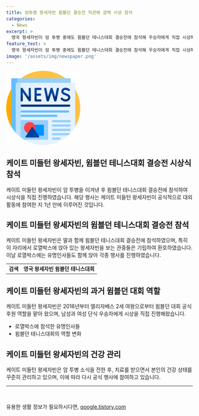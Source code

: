 ```yaml
---
title: 암투병 왕세자빈 윔블던 결승전 직관에 깜짝 시상 참석
categories:
  - News
excerpt: >
  영국 왕세자빈이 암 투병 중에도 윔블던 테니스대회 결승전에 참석해 우승자에게 직접 시상하는 모습을 보였다. 로열박스에 앉은 왕세자빈은 대중의 기립박수를 받고 환하게 웃으며 인사를 했고, 결승전에서 우승한 알카라스에게 우승컵을 전달했다. 2016년부터 올잉글랜드클럽 공식 후원 역할을 맡아온 왕세자빈은 지난달 국왕 생일 행사 이후 암 투병 소식을 전했으며, 최근 본래의 공무로 돌아가 대중 앞에 모습을 드러내었다.
feature_text: >
  영국 왕세자빈이 암 투병 중에도 윔블던 테니스대회 결승전에 참석해 우승자에게 직접 시상하는 모습을 보였다. 로열박스에 앉은 왕세자빈은 대중의 기립박수를 받고 환하게 웃으며 인사를 했고, 결승전에서 우승한 알카라스에게 우승컵을 전달했다. 2016년부터 올잉글랜드클럽 공식 후원 역할을 맡아온 왕세자빈은 지난달 국왕 생일 행사 이후 암 투병 소식을 전했으며, 최근 본래의 공무로 돌아가 대중 앞에 모습을 드러내었다.
image: '/assets/img/newspaper.png'
---
```


<p><img src="/assets/img/newspaper.png" alt="kimp 속보" /></p>

<h2>케이트 미들턴 왕세자빈, 윔블던 테니스대회 결승전 시상식 참석</h2>

<p data-ke-size="size16">케이트 미들턴 왕세자빈이 암 투병을 이겨낸 후 윔블던 테니스대회 결승전에 참석하여 시상식을 직접 진행하였습니다. 해당 행사는 케이트 미들턴 왕세자빈이 공식적으로 대외 활동에 참여한 지 1년 만에 이루어진 것입니다.</p> 

<h2 data-ke-size="size26">케이트 미들턴 왕세자빈의 윔블던 테니스대회 결승전 참석</h2>

<p data-ke-size="size16">케이트 미들턴 왕세자빈은 딸과 함께 윔블던 테니스대회 결승전에 참석하였으며, 특히 이 자리에서 로열박스에 앉아 있는 왕세자빈을 보는 관중들은 기립하여 환호하였습니다. 이날 로열박스에는 유명인사들도 함께 앉아 각종 행사를 진행하였습니다.</p>

<table>
  <tr>
    <td style="text-align: center; height: 17px;"><b>검색</b></td>
    <td style="text-align: center; height: 17px;"><b>영국 왕세자빈 윔블던 테니스대회</b></td>
  </tr>
</table>

<h2 data-ke-size="size26">케이트 미들턴 왕세자빈의 과거 윔블던 대회 역할</h2>

<p data-ke-size="size16">케이트 미들턴 왕세자빈은 2016년부터 엘리자베스 2세 여왕으로부터 윔블던 대회 공식 후원 역할을 맡아 왔으며, 남성과 여성 단식 우승자에게 시상을 직접 진행해왔습니다.</p>

<ul>
  <li>로열박스에 참석한 유명인사들</li>
  <li>윔블던 테니스대회의 역할 변화</li>
</ul>

<h2 data-ke-size="size26">케이트 미들턴 왕세자빈의 건강 관리</h2>

<p data-ke-size="size16">케이트 미들턴 왕세자빈은 암 투병 소식을 전한 후, 치료를 받으면서 본인의 건강 상태를 꾸준히 관리하고 있으며, 이에 따라 다시 공식 행사에 참여하고 있습니다.</p>

<hr>

<p data-ke-size="size16">&nbsp;</p>
유용한 생활 정보가 필요하시다면, <a href="https://qoogle.tistory.com" rel="dofollow">qoogle.tistory.com</a>


